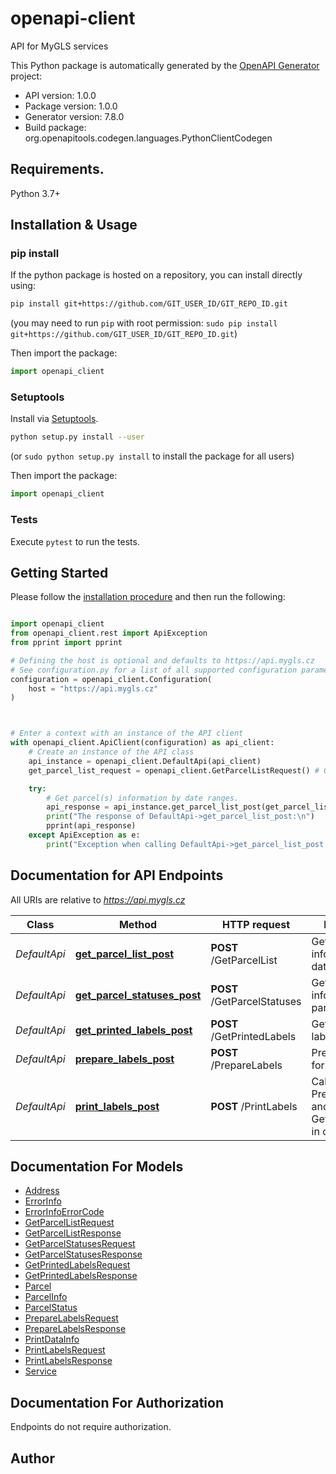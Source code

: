 # openapi-client
API for MyGLS services

This Python package is automatically generated by the [OpenAPI Generator](https://openapi-generator.tech) project:

- API version: 1.0.0
- Package version: 1.0.0
- Generator version: 7.8.0
- Build package: org.openapitools.codegen.languages.PythonClientCodegen

## Requirements.

Python 3.7+

## Installation & Usage
### pip install

If the python package is hosted on a repository, you can install directly using:

```sh
pip install git+https://github.com/GIT_USER_ID/GIT_REPO_ID.git
```
(you may need to run `pip` with root permission: `sudo pip install git+https://github.com/GIT_USER_ID/GIT_REPO_ID.git`)

Then import the package:
```python
import openapi_client
```

### Setuptools

Install via [Setuptools](http://pypi.python.org/pypi/setuptools).

```sh
python setup.py install --user
```
(or `sudo python setup.py install` to install the package for all users)

Then import the package:
```python
import openapi_client
```

### Tests

Execute `pytest` to run the tests.

## Getting Started

Please follow the [installation procedure](#installation--usage) and then run the following:

```python

import openapi_client
from openapi_client.rest import ApiException
from pprint import pprint

# Defining the host is optional and defaults to https://api.mygls.cz
# See configuration.py for a list of all supported configuration parameters.
configuration = openapi_client.Configuration(
    host = "https://api.mygls.cz"
)



# Enter a context with an instance of the API client
with openapi_client.ApiClient(configuration) as api_client:
    # Create an instance of the API class
    api_instance = openapi_client.DefaultApi(api_client)
    get_parcel_list_request = openapi_client.GetParcelListRequest() # GetParcelListRequest | 

    try:
        # Get parcel(s) information by date ranges.
        api_response = api_instance.get_parcel_list_post(get_parcel_list_request)
        print("The response of DefaultApi->get_parcel_list_post:\n")
        pprint(api_response)
    except ApiException as e:
        print("Exception when calling DefaultApi->get_parcel_list_post: %s\n" % e)

```

## Documentation for API Endpoints

All URIs are relative to *https://api.mygls.cz*

Class | Method | HTTP request | Description
------------ | ------------- | ------------- | -------------
*DefaultApi* | [**get_parcel_list_post**](docs/DefaultApi.md#get_parcel_list_post) | **POST** /GetParcelList | Get parcel(s) information by date ranges.
*DefaultApi* | [**get_parcel_statuses_post**](docs/DefaultApi.md#get_parcel_statuses_post) | **POST** /GetParcelStatuses | Get parcel(s) information by parcel numbers
*DefaultApi* | [**get_printed_labels_post**](docs/DefaultApi.md#get_printed_labels_post) | **POST** /GetPrintedLabels | Get printed labels
*DefaultApi* | [**prepare_labels_post**](docs/DefaultApi.md#prepare_labels_post) | **POST** /PrepareLabels | Prepare labels for parcels
*DefaultApi* | [**print_labels_post**](docs/DefaultApi.md#print_labels_post) | **POST** /PrintLabels | Calls both PrepareLabels and GetPrintedLabels in one step


## Documentation For Models

 - [Address](docs/Address.md)
 - [ErrorInfo](docs/ErrorInfo.md)
 - [ErrorInfoErrorCode](docs/ErrorInfoErrorCode.md)
 - [GetParcelListRequest](docs/GetParcelListRequest.md)
 - [GetParcelListResponse](docs/GetParcelListResponse.md)
 - [GetParcelStatusesRequest](docs/GetParcelStatusesRequest.md)
 - [GetParcelStatusesResponse](docs/GetParcelStatusesResponse.md)
 - [GetPrintedLabelsRequest](docs/GetPrintedLabelsRequest.md)
 - [GetPrintedLabelsResponse](docs/GetPrintedLabelsResponse.md)
 - [Parcel](docs/Parcel.md)
 - [ParcelInfo](docs/ParcelInfo.md)
 - [ParcelStatus](docs/ParcelStatus.md)
 - [PrepareLabelsRequest](docs/PrepareLabelsRequest.md)
 - [PrepareLabelsResponse](docs/PrepareLabelsResponse.md)
 - [PrintDataInfo](docs/PrintDataInfo.md)
 - [PrintLabelsRequest](docs/PrintLabelsRequest.md)
 - [PrintLabelsResponse](docs/PrintLabelsResponse.md)
 - [Service](docs/Service.md)


<a id="documentation-for-authorization"></a>
## Documentation For Authorization

Endpoints do not require authorization.


## Author




